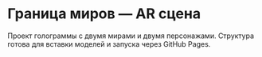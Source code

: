 # Граница миров — AR сцена
Проект голограммы с двумя мирами и двумя персонажами. Структура готова для вставки моделей и запуска через GitHub Pages.

